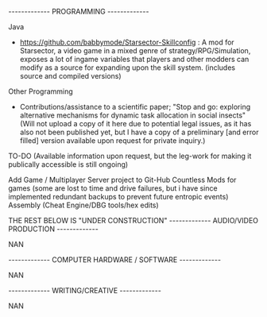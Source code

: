 ------------- PROGRAMMING -------------

Java
 - https://github.com/babbymode/Starsector-Skillconfig : A mod for Starsector, a video game in a mixed genre of strategy/RPG/Simulation, exposes a lot of ingame variables that players and other modders can modify as a source for expanding upon the skill system. (includes source and compiled versions)



Other Programming
 - Contributions/assistance to a scientific paper; "Stop and go: exploring alternative mechanisms for dynamic task allocation in social insects" (Will not upload a copy of it here due to potential legal issues, as it has also not been published yet, but I have a copy of a preliminary [and error filled] version available upon request for private inquiry.)




TO-DO (Available information upon request, but the leg-work for making it publically accessible is still ongoing)

Add Game / Multiplayer Server project to Git-Hub
Countless Mods for games (some are lost to time and drive failures, but i have since implemented redundant backups to prevent future entropic events)
Assembly (Cheat Engine/DBG tools/hex edits)


THE REST BELOW IS "UNDER CONSTRUCTION"
------------- AUDIO/VIDEO PRODUCTION -------------

NAN







------------- COMPUTER HARDWARE / SOFTWARE -------------

NAN








------------- WRITING/CREATIVE -------------

NAN
